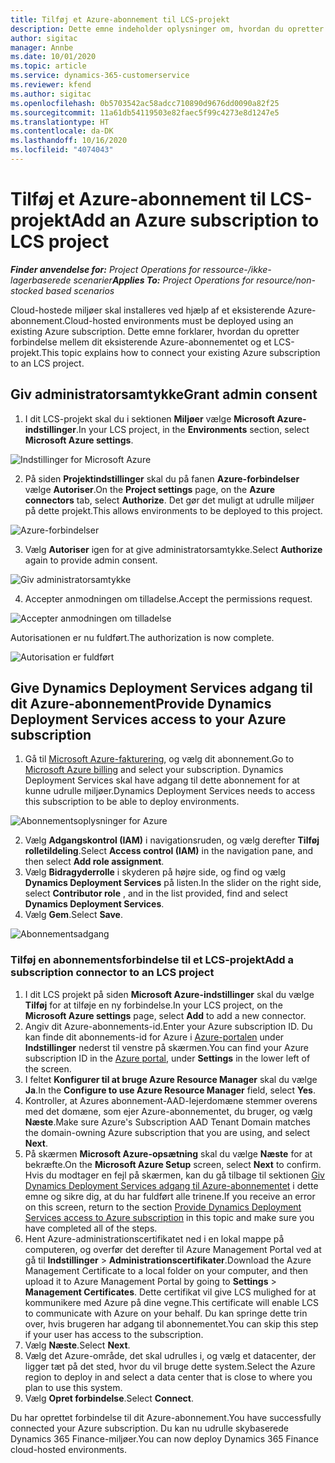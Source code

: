 ```yaml
---
title: Tilføj et Azure-abonnement til LCS-projekt
description: Dette emne indeholder oplysninger om, hvordan du opretter forbindelse mellem Azure-abonnementet og et LCS-projekt.
author: sigitac
manager: Annbe
ms.date: 10/01/2020
ms.topic: article
ms.service: dynamics-365-customerservice
ms.reviewer: kfend
ms.author: sigitac
ms.openlocfilehash: 0b5703542ac58adcc710890d9676dd0090a82f25
ms.sourcegitcommit: 11a61db54119503e82faec5f99c4273e8d1247e5
ms.translationtype: HT
ms.contentlocale: da-DK
ms.lasthandoff: 10/16/2020
ms.locfileid: "4074043"
---
```

# <a name="add-an-azure-subscription-to-lcs-project"></a><span data-ttu-id="c956b-103">Tilføj et Azure-abonnement til LCS-projekt</span><span class="sxs-lookup"><span data-stu-id="c956b-103">Add an Azure subscription to LCS project</span></span>

<span data-ttu-id="c956b-104">_**Finder anvendelse for:** Project Operations for ressource-/ikke-lagerbaserede scenarier_</span><span class="sxs-lookup"><span data-stu-id="c956b-104">_**Applies To:** Project Operations for resource/non-stocked based scenarios_</span></span>

<span data-ttu-id="c956b-105">Cloud-hostede miljøer skal installeres ved hjælp af et eksisterende Azure-abonnement.</span><span class="sxs-lookup"><span data-stu-id="c956b-105">Cloud-hosted environments must be deployed using an existing Azure subscription.</span></span> <span data-ttu-id="c956b-106">Dette emne forklarer, hvordan du opretter forbindelse mellem dit eksisterende Azure-abonnementet og et LCS-projekt.</span><span class="sxs-lookup"><span data-stu-id="c956b-106">This topic explains how to connect your existing Azure subscription to an LCS project.</span></span> 

## <a name="grant-admin-consent"></a><span data-ttu-id="c956b-107">Giv administratorsamtykke</span><span class="sxs-lookup"><span data-stu-id="c956b-107">Grant admin consent</span></span>

1. <span data-ttu-id="c956b-108">I dit LCS-projekt skal du i sektionen **Miljøer** vælge **Microsoft Azure-indstillinger**.</span><span class="sxs-lookup"><span data-stu-id="c956b-108">In your LCS project, in the **Environments** section, select **Microsoft Azure settings**.</span></span>

![Indstillinger for Microsoft Azure](./media/1MicrosoftAzureSettings.png)

2. <span data-ttu-id="c956b-110">På siden **Projektindstillinger** skal du på fanen **Azure-forbindelser** vælge **Autoriser**.</span><span class="sxs-lookup"><span data-stu-id="c956b-110">On the **Project settings** page, on the **Azure connectors** tab, select **Authorize**.</span></span> <span data-ttu-id="c956b-111">Det gør det muligt at udrulle miljøer på dette projekt.</span><span class="sxs-lookup"><span data-stu-id="c956b-111">This allows environments to be deployed to this project.</span></span>

![Azure-forbindelser](./media/2AzureConnectors.png)

3. <span data-ttu-id="c956b-113">Vælg **Autoriser** igen for at give administratorsamtykke.</span><span class="sxs-lookup"><span data-stu-id="c956b-113">Select **Authorize** again to provide admin consent.</span></span>

![Giv administratorsamtykke](./media/3GrantAdminConsent.png)

4. <span data-ttu-id="c956b-115">Accepter anmodningen om tilladelse.</span><span class="sxs-lookup"><span data-stu-id="c956b-115">Accept the permissions request.</span></span>

![Accepter anmodningen om tilladelse](./media/4AcceptPermissionRequest.png)

<span data-ttu-id="c956b-117">Autorisationen er nu fuldført.</span><span class="sxs-lookup"><span data-stu-id="c956b-117">The authorization is now complete.</span></span> 

![Autorisation er fuldført](./media/5AuthorizationComplete.png)

## <a name="provide-dynamics-deployment-services-access-to-your-azure-subscription"></a><a name="provide"></a><span data-ttu-id="c956b-119">Give Dynamics Deployment Services adgang til dit Azure-abonnement</span><span class="sxs-lookup"><span data-stu-id="c956b-119">Provide Dynamics Deployment Services access to your Azure subscription</span></span>

1. <span data-ttu-id="c956b-120">Gå til [Microsoft Azure-fakturering](https://portal.azure.com/#blade/Microsoft\_Azure\_Billing/SubscriptionsBlade), og vælg dit abonnement.</span><span class="sxs-lookup"><span data-stu-id="c956b-120">Go to [Microsoft Azure billing](https://portal.azure.com/#blade/Microsoft\_Azure\_Billing/SubscriptionsBlade) and select your subscription.</span></span> <span data-ttu-id="c956b-121">Dynamics Deployment Services skal have adgang til dette abonnement for at kunne udrulle miljøer.</span><span class="sxs-lookup"><span data-stu-id="c956b-121">Dynamics Deployment Services needs to access this subscription to be able to deploy environments.</span></span>

![Abonnementsoplysninger for Azure](./media/6AzureSubscription.png)

2. <span data-ttu-id="c956b-123">Vælg **Adgangskontrol (IAM)** i navigationsruden, og vælg derefter **Tilføj rolletildeling**.</span><span class="sxs-lookup"><span data-stu-id="c956b-123">Select **Access control (IAM)** in the navigation pane, and then select **Add role assignment**.</span></span>
3. <span data-ttu-id="c956b-124">Vælg **Bidragyderrolle** i skyderen på højre side, og find og vælg **Dynamics Deployment Services** på listen.</span><span class="sxs-lookup"><span data-stu-id="c956b-124">In the slider on the right side, select **Contributor role** , and in the list provided, find and select **Dynamics Deployment Services**.</span></span> 
4. <span data-ttu-id="c956b-125">Vælg **Gem**.</span><span class="sxs-lookup"><span data-stu-id="c956b-125">Select **Save**.</span></span>

![Abonnementsadgang](./media/7SubscriptionAccess.png)

### <a name="add-a-subscription-connector-to-an-lcs-project"></a><span data-ttu-id="c956b-127">Tilføj en abonnementsforbindelse til et LCS-projekt</span><span class="sxs-lookup"><span data-stu-id="c956b-127">Add a subscription connector to an LCS project</span></span>

1. <span data-ttu-id="c956b-128">I dit LCS projekt på siden **Microsoft Azure-indstillinger** skal du vælge **Tilføj** for at tilføje en ny forbindelse.</span><span class="sxs-lookup"><span data-stu-id="c956b-128">In your LCS project, on the **Microsoft Azure settings** page, select **Add** to add a new connector.</span></span>
2. <span data-ttu-id="c956b-129">Angiv dit Azure-abonnements-id.</span><span class="sxs-lookup"><span data-stu-id="c956b-129">Enter your Azure subscription ID.</span></span> <span data-ttu-id="c956b-130">Du kan finde dit abonnements-id for Azure i [Azure-portalen](https://ms.portal.azure.com/) under **Indstillinger** nederst til venstre på skærmen.</span><span class="sxs-lookup"><span data-stu-id="c956b-130">You can find your Azure subscription ID in the [Azure portal](https://ms.portal.azure.com/), under  **Settings**  in the lower left of the screen.</span></span>
3. <span data-ttu-id="c956b-131">I feltet **Konfigurer til at bruge Azure Resource Manager** skal du vælge **Ja**.</span><span class="sxs-lookup"><span data-stu-id="c956b-131">In the **Configure to use Azure Resource Manager** field, select **Yes**.</span></span>
4. <span data-ttu-id="c956b-132">Kontroller, at Azures abonnement-AAD-lejerdomæne stemmer overens med det domæne, som ejer Azure-abonnementet, du bruger, og vælg **Næste**.</span><span class="sxs-lookup"><span data-stu-id="c956b-132">Make sure Azure's Subscription AAD Tenant Domain matches the domain-owning Azure subscription that you are using, and select **Next**.</span></span>
5. <span data-ttu-id="c956b-133">På skærmen **Microsoft Azure-opsætning** skal du vælge **Næste** for at bekræfte.</span><span class="sxs-lookup"><span data-stu-id="c956b-133">On the **Microsoft Azure Setup** screen, select **Next** to confirm.</span></span> <span data-ttu-id="c956b-134">Hvis du modtager en fejl på skærmen, kan du gå tilbage til sektionen [Giv Dynamics Deployment Services adgang til Azure-abonnementet](#provide) i dette emne og sikre dig, at du har fuldført alle trinene.</span><span class="sxs-lookup"><span data-stu-id="c956b-134">If you receive an error on this screen, return to the section [Provide Dynamics Deployment Services access to Azure subscription](#provide) in this topic and make sure you have completed all of the steps.</span></span>
6. <span data-ttu-id="c956b-135">Hent Azure-administrationscertifikatet ned i en lokal mappe på computeren, og overfør det derefter til Azure Management Portal ved at gå til **Indstillinger** > **Administrationscertifikater**.</span><span class="sxs-lookup"><span data-stu-id="c956b-135">Download the Azure Management Certificate to a local folder on your computer, and then upload it to Azure Management Portal by going to **Settings** > **Management Certificates**.</span></span> <span data-ttu-id="c956b-136">Dette certifikat vil give LCS mulighed for at kommunikere med Azure på dine vegne.</span><span class="sxs-lookup"><span data-stu-id="c956b-136">This certificate will enable LCS to communicate with Azure on your behalf.</span></span> <span data-ttu-id="c956b-137">Du kan springe dette trin over, hvis brugeren har adgang til abonnementet.</span><span class="sxs-lookup"><span data-stu-id="c956b-137">You can skip this step if your user has access to the subscription.</span></span>
7. <span data-ttu-id="c956b-138">Vælg **Næste**.</span><span class="sxs-lookup"><span data-stu-id="c956b-138">Select  **Next**.</span></span>
8. <span data-ttu-id="c956b-139">Vælg det Azure-område, det skal udrulles i, og vælg et datacenter, der ligger tæt på det sted, hvor du vil bruge dette system.</span><span class="sxs-lookup"><span data-stu-id="c956b-139">Select the Azure region to deploy in and select a data center that is close to where you plan to use this system.</span></span>
9.  <span data-ttu-id="c956b-140">Vælg **Opret forbindelse**.</span><span class="sxs-lookup"><span data-stu-id="c956b-140">Select  **Connect**.</span></span>

<span data-ttu-id="c956b-141">Du har oprettet forbindelse til dit Azure-abonnement.</span><span class="sxs-lookup"><span data-stu-id="c956b-141">You have successfully connected your Azure subscription.</span></span> <span data-ttu-id="c956b-142">Du kan nu udrulle skybaserede Dynamics 365 Finance-miljøer.</span><span class="sxs-lookup"><span data-stu-id="c956b-142">You can now deploy Dynamics 365 Finance cloud-hosted environments.</span></span>


